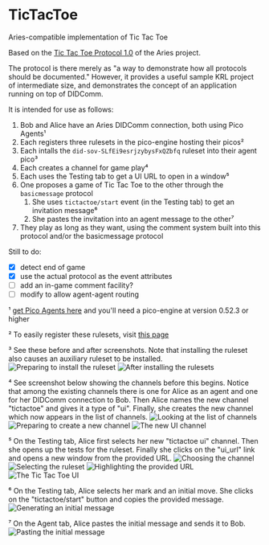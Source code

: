 # TicTacToe
Aries-compatible implementation of Tic Tac Toe

Based on the [Tic Tac Toe Protocol 1.0](https://github.com/Picolab/TicTacToe) of the Aries project.

The protocol is there merely as "a way to demonstrate how all protocols should be documented." 
However, it provides a useful sample KRL project of intermediate size, 
and demonstrates the concept of an application running on top of DIDComm.

It is intended for use as follows:

1. Bob and Alice have an Aries DIDComm connection, both using Pico Agents¹
1. Each registers three rulesets in the pico-engine hosting their picos²
1. Each intalls the `did-sov-SLfEi9esrjzybysFxQZbfq` ruleset into their agent pico³
1. Each creates a channel for game play⁴
1. Each uses the Testing tab to get a UI URL to open in a window⁵
1. One proposes a game of Tic Tac Toe to the other through the `basicmessage` protocol
    1. She uses `tictactoe/start` event (in the Testing tab) to get an invitation message⁶
    1. She pastes the invitation into an agent message to the other⁷
1. They play as long as they want, using the comment system built into this protocol and/or the basicmessage protocol


Still to do:

- [x] detect end of game
- [x] use the actual protocol as the event attributes
- [ ] add an in-game comment facility?
- [ ] modify to allow agent-agent routing

¹ [get Pico Agents here](https://github.com/Picolab/G2S) and you'll need a pico-engine at version 0.52.3 or higher

² To easily register these rulesets, visit [this page](https://picolab.github.io/TicTacToe/rids.html)

³ See these before and after screenshots. Note that installing the ruleset also causes an auxiliary ruleset to be installed.
![Preparing to install the ruleset](https://github.com/Picolab/TicTacToe/blob/master/images/Step3a.png)
![After installing the rulesets](https://github.com/Picolab/TicTacToe/blob/master/images/Step3b.png)

⁴ See screenshot below showing the channels before this begins.
Notice that among the existing channels there is one for Alice as an agent and one for her DIDComm connection to Bob.
Then Alice names the new channel "tictactoe" and gives it a type of "ui".
Finally, she creates the new channel which now appears in the list of channels.
![Looking at the list of channels](https://github.com/Picolab/TicTacToe/blob/master/images/Step4a.png)
![Preparing to create a new channel](https://github.com/Picolab/TicTacToe/blob/master/images/Step4b.png)
![The new UI channel](https://github.com/Picolab/TicTacToe/blob/master/images/Step4c.png)

⁵ On the Testing tab, Alice first selects her new "tictactoe ui" channel. 
Then she opens up the tests for the ruleset. 
Finally she clicks on the "ui_url" link and opens a new window from the provided URL.
![Choosing the channel](https://github.com/Picolab/TicTacToe/blob/master/images/Step5a.png)
![Selecting the ruleset](https://github.com/Picolab/TicTacToe/blob/master/images/Step5b.png)
![Highlighting the provided URL](https://github.com/Picolab/TicTacToe/blob/master/images/Step5c.png)
![The Tic Tac Toe UI](https://github.com/Picolab/TicTacToe/blob/master/images/Step5d.png)

⁶ On the Testing tab, Alice selects her mark and an initial move.
She clicks on the "tictactoe/start" button and copies the provided message.
![Generating an initial message](https://github.com/Picolab/TicTacToe/blob/master/images/Step6.png)

⁷ On the Agent tab, Alice pastes the initial message and sends it to Bob.
![Pasting the initial message](https://github.com/Picolab/TicTacToe/blob/master/images/Step7.png)

